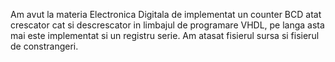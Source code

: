 Am avut la materia Electronica Digitala de implementat un counter BCD atat crescator cat si descrescator in limbajul de programare VHDL, pe langa asta mai este implementat si un registru serie. Am atasat fisierul sursa si fisierul de constrangeri.
